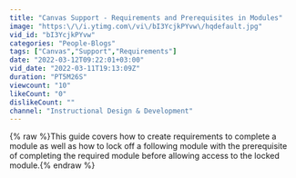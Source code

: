 ```yaml
---
title: "Canvas Support - Requirements and Prerequisites in Modules"
image: "https:\/\/i.ytimg.com\/vi\/bI3YcjkPYvw\/hqdefault.jpg"
vid_id: "bI3YcjkPYvw"
categories: "People-Blogs"
tags: ["Canvas","Support","Requirements"]
date: "2022-03-12T09:22:01+03:00"
vid_date: "2022-03-11T19:13:09Z"
duration: "PT5M26S"
viewcount: "10"
likeCount: "0"
dislikeCount: ""
channel: "Instructional Design & Development"
---
```

{% raw %}This guide covers how to create requirements to complete a module as well as how to lock off a following module with the prerequisite of completing the required module before allowing access to the locked module.{% endraw %}
